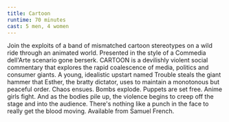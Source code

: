 ```yaml
---
title: Cartoon
runtime: 70 minutes
cast: 5 men, 4 women
---
```

Join the exploits of a band of mismatched cartoon stereotypes on a wild ride through an animated world. Presented in the style of a Commedia dell'Arte scenario gone berserk. CARTOON is a devilishly violent social commentary that explores the rapid coalescence of media, politics and consumer giants. A young, idealistic upstart named Trouble steals the giant hammer that Esther, the bratty dictator, uses to maintain a monotonous but peaceful order. Chaos ensues. Bombs explode. Puppets are set free. Anime girls fight. And as the bodies pile up, the violence begins to creep off the stage and into the audience. There's nothing like a punch in the face to really get the blood moving. Available from Samuel French.
